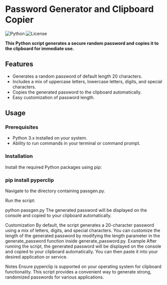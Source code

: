 # Password Generator and Clipboard Copier

![Python](https://img.shields.io/badge/python-3.6%2B-blue.svg)
![License](https://img.shields.io/badge/license-MIT-green.svg)

**This Python script generates a secure random password and copies it to the clipboard for immediate use.**


## Features

- Generates a random password of default length 20 characters.
- Includes a mix of uppercase letters, lowercase letters, digits, and special characters.
- Copies the generated password to the clipboard automatically.
- Easy customization of password length.

## Usage

### Prerequisites

- Python 3.x installed on your system.
- Ability to run commands in your terminal or command prompt.

### Installation


Install the required Python packages using pip:
### pip install pyperclip
Navigate to the directory containing passgen.py.

Run the script:


python passgen.py
The generated password will be displayed on the console and copied to your clipboard automatically.

Customization
By default, the script generates a 20-character password using a mix of letters, digits, and special characters.
You can customize the length of the generated password by modifying the length parameter in the generate_password function inside generate_password.py.
Example
After running the script, the generated password will be displayed on the console and copied to your clipboard automatically. You can then paste it into your desired application or service.

Notes
Ensure pyperclip is supported on your operating system for clipboard functionality.
This script provides a convenient way to generate strong, randomized passwords for various applications.
